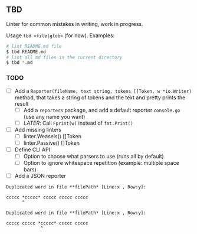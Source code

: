 ## TBD

Linter for common mistakes in writing, work in progress.

Usage `tbd <file|glob>` (for now). Examples:

```bash
# lint README.md file
$ tbd README.md
# lint all md files in the current directory
$ tbd *.md
```

### TODO

- [ ] Add a `Reporter(fileName, text string, tokens []Token, w *io.Writer)` method, that takes a string of tokens and the text and pretty prints the result
  - [ ] Add a `reporters` package, and add a default reporter `console.go` (use any name you want)
  - [ ] *LATER*: Call `Fprint(w)` instead of `fmt.Print()`
- [ ] Add missing linters
  - [ ] linter.Weasels() []Token
  - [ ] linter.Passive() []Token
- [ ] Define CLI API
  - [ ] Option to choose what parsers to use (runs all by default)
  - [ ] Option to ignore whitespace repetition (example: multiple space bars)
- [ ] Add a JSON reporter

```
Duplicated word in file **filePath* [Line:x , Row:y]:

ccccc *ccccc* ccccc ccccc ccccc
      ^

Duplicated word in file **filePath* [Line:x , Row:y]:

ccccc ccccc *ccccc* ccccc ccccc
             ^
```

